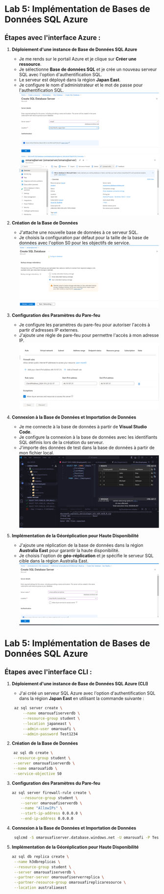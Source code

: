 # Lab 5: Implémentation de Bases de Données SQL Azure

## Étapes avec l'interface Azure :

1. **Déploiement d'une instance de Base de Données SQL Azure**  
   - Je me rends sur le portail Azure et je clique sur **Créer une ressource**.  
   - Je sélectionne **Base de données SQL** et je crée un nouveau serveur SQL avec l'option d'authentification SQL.  
   - Le serveur est déployé dans la région **Japan East**.  
   - Je configure le nom d'administrateur et le mot de passe pour l'authentification SQL.  
   ![Image](./createSqlServer.PNG)
   ![Image](./sqlServerCreated.PNG)

2. **Création de la Base de Données**  
   - J'attache une nouvelle base de données à ce serveur SQL.  
   - Je choisis la configuration par défaut pour la taille de la base de données avec l'option S0 pour les objectifs de service.  
   ![Image](./createDB.PNG)

3. **Configuration des Paramètres du Pare-feu**  
   - Je configure les paramètres du pare-feu pour autoriser l'accès à partir d'adresses IP externes.  
   - J'ajoute une règle de pare-feu pour permettre l'accès à mon adresse IP.  
   ![Image](./firewall.PNG)

4. **Connexion à la Base de Données et Importation de Données**  
   - Je me connecte à la base de données à partir de **Visual Studio Code**.  
   - Je configure la connexion à la base de données avec les identifiants SQL définis lors de la création du serveur.  
   - J'importe des données de test dans la base de données à partir de mon fichier local.  
   ![Image](./importData.PNG)

5. **Implémentation de la Géoréplication pour Haute Disponibilité**  
   - J'ajoute une réplication de la base de données dans la région **Australia East** pour garantir la haute disponibilité.  
   - Je choisis l'option de **géo-réplication** et je spécifie le serveur SQL cible dans la région Australia East.  
   ![Image](./DBReplicas.PNG)

# Lab 5: Implémentation de Bases de Données SQL Azure

## Étapes avec l'interface CLI :

1. **Déploiement d'une instance de Base de Données SQL Azure (CLI)**  
   - J'ai créé un serveur SQL Azure avec l'option d'authentification SQL dans la région **Japan East** en utilisant la commande suivante :

   ```bash
    az sql server create \
        --name omarouafiserverdb \
        --resource-group student \
        --location japaneast \
        --admin-user omarouafi \
        --admin-password Test1234
    ```

2. **Création de la Base de Données**  

```bash
    az sql db create \
    --resource-group student \
    --server omarouafiserverdb \
    --name omarouafidb \
    --service-objective S0
  ```

3. **Configuration des Paramètres du Pare-feu**  
    ```bash
    az sql server firewall-rule create \
        --resource-group student \
        --server omarouafiserverdb \
        --name "AllowIPs" \
        --start-ip-address 0.0.0.0 \
        --end-ip-address 0.0.0.0
    ```
    
4. **Connexion à la Base de Données et Importation de Données**  
   ```bash
    sqlcmd -S omarouafiserver.database.windows.net -U omarouafi -P Test1234 -d h3db
    ```

5. **Implémentation de la Géoréplication pour Haute Disponibilité**  
   ```bash
   az sql db replica create \
    --name h3dbreplicas \
    --resource-group student \
    --server omarouafiserverdb \
    --partner-server omarouafiserverreplica \
    --partner-resource-group omarouafireplicaresource \
    --location australiaeast
    ```